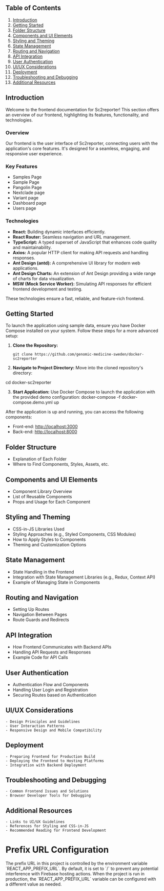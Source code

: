 ## Table of Contents

1. [Introduction](#introduction)
2. [Getting Started](#getting-started)
3. [Folder Structure](#folder-structure)
4. [Components and UI Elements](#components-and-ui-elements)
5. [Styling and Theming](#styling-and-theming)
6. [State Management](#state-management)
7. [Routing and Navigation](#routing-and-navigation)
8. [API Integration](#api-integration)
9. [User Authentication](#user-authentication)
10. [UI/UX Considerations](#uiux-considerations)
11. [Deployment](#deployment)
12. [Troubleshooting and Debugging](#troubleshooting-and-debugging)
13. [Additional Resources](#additional-resources)

## Introduction

Welcome to the frontend documentation for Sc2reporter! This section offers an overview of our frontend, highlighting its features, functionality, and technologies.

### Overview

Our frontend is the user interface of Sc2reporter, connecting users with the application's core features. It's designed for a seamless, engaging, and responsive user experience.

### Key Features

- Samples Page
- Sample Page
- Pangolin Page
- Nextclade page
- Variant page
- Dashboard page
- Users page

### Technologies

- **React:** Building dynamic interfaces efficiently.
- **React Router:** Seamless navigation and URL management.
- **TypeScript:** A typed superset of JavaScript that enhances code quality and maintainability.
- **Axios:** A popular HTTP client for making API requests and handling responses.
- **Ant Design (antd):** A comprehensive UI library for modern web applications.
- **Ant Design Charts:** An extension of Ant Design providing a wide range of charts for data visualization.
- **MSW (Mock Service Worker):** Simulating API responses for efficient frontend development and testing.

These technologies ensure a fast, reliable, and feature-rich frontend.

## Getting Started

To launch the application using sample data, ensure you have Docker Compose installed on your system. Follow these steps for a more advanced setup:

1.  **Clone the Repository:**
    ```
    git clone https://github.com/genomic-medicine-sweden/docker-sc2reporter
    ```

2.  **Navigate to Project Directory:**
    Move into the cloned repository's directory:

cd docker-sc2reporter

3. **Start Application:**
   Use Docker Compose to launch the application with the provided demo configuration:
   docker-compose -f docker-compose.demo.yml up

After the application is up and running, you can access the following components:

- Front-end: [http://localhost:3000](http://localhost:3000)
- Back-end: [http://localhost:8000](http://localhost:8000)

## Folder Structure

- Explanation of Each Folder
- Where to Find Components, Styles, Assets, etc.

## Components and UI Elements

- Component Library Overview
- List of Reusable Components
- Props and Usage for Each Component

## Styling and Theming

- CSS-in-JS Libraries Used
- Styling Approaches (e.g., Styled Components, CSS Modules)
- How to Apply Styles to Components
- Theming and Customization Options

## State Management

- State Handling in the Frontend
- Integration with State Management Libraries (e.g., Redux, Context API)
- Example of Managing State in Components

## Routing and Navigation

- Setting Up Routes
- Navigation Between Pages
- Route Guards and Redirects

## API Integration

- How Frontend Communicates with Backend APIs
- Handling API Requests and Responses
- Example Code for API Calls

## User Authentication

- Authentication Flow and Components
- Handling User Login and Registration
- Securing Routes based on Authentication

## UI/UX Considerations

    - Design Principles and Guidelines
    - User Interaction Patterns
    - Responsive Design and Mobile Compatibility

## Deployment

    - Preparing Frontend for Production Build
    - Deploying the Frontend to Hosting Platforms
    - Integration with Backend Deployment

## Troubleshooting and Debugging

    - Common Frontend Issues and Solutions
    - Browser Developer Tools for Debugging

## Additional Resources

    - Links to UI/UX Guidelines
    - References for Styling and CSS-in-JS
    - Recommended Reading for Frontend Development

# Prefix URL Configuration

The prefix URL in this project is controlled by the environment variable \`REACT_APP_PREFIX_URL\`. By default, it is set to \`/\` to prevent any potential interference with Firebase hosting actions. When the project is run in production, the \`REACT_APP_PREFIX_URL\` variable can be configured with a different value as needed.
